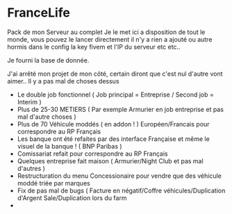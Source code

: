 # FranceLife
Pack de mon Serveur au complet
Je le met ici a disposition de tout le monde, vous pouvez le lancer directement il n'y a rien a ajouté ou autre hormis dans le config la key fivem et l'IP du serveur etc etc..

Je fourni la base de donnée.

J'ai arrêté mon projet de mon côté, certain diront que c'est nul d'autre vont aimer.. Il y a pas mal de choses dessus 

- Le double job fonctionnel ( Job principal = Entreprise / Second job = Interim )
- Plus de 25-30 METIERS ( Par exemple Armurier en job entreprise et pas mal d'autre choses )
- Plus de 70 Véhicule moddés ( en addon ! ) Européen/Francais pour correspondre au RP Français
- Les banque ont été refaites par des interface Française et même le visuel de la banque ! ( BNP Paribas )
- Comissariat refait pour correspondre au RP Français
- Quelques entreprise fait maison ( Armurier/Night Club et pas mal d'autres )
- Restructuration du menu Concessionaire pour vendre que des véhicule moddé triée par marques
- Fix de pas mal de bugs ( Facture en négatif/Coffre véhicules/Duplication d'Argent Sale/Duplication lors du farm
- 

